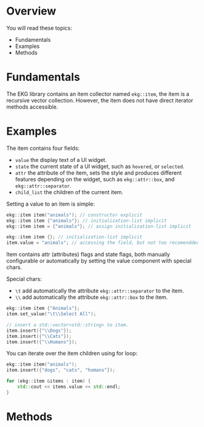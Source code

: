 # Overview

You will read these topics:
- Fundamentals
- Examples
- Methods
# Fundamentals

The EKG library contains an item collector named `ekg::item`, the item is a recursive vector collection. However, the item does not have direct iterator methods accessible.
# Examples

The item contains four fields:
- `value` the display text of a UI widget.
- `state` the current state of a UI widget, such as `hovered`, or `selected`.
- `attr` the attribute of the item, sets the style and produces different features depending on the widget, such as `ekg::attr::box`, and `ekg::attr::separator`.
- `child_list` the children of the current item.

Setting a value to an item is simple: 

```cpp
ekg::item item("animals"); // constructor explicit
ekg::item item {"animals"}; // initialization-list implicit
ekg::item item = {"animals"}; // assign initialization-list implicit

ekg::item item {}; // initialization-list implicit
item.value = "animals"; // accessing the field, but not too recomendded
```

Item contains attr (attributes) flags and state flags, both manually configurable or automatically by setting the value component with special chars.

Special chars:
- `\t` add automatically the attribute `ekg::attr::separator` to the item.
- `\\` add automatically the attribute `ekg::attr::box` to the item.

```cpp
ekg::item item {"Animals"};
item.set_value("\t\\Select All");

// insert a std::vector<std::string> to item.
item.insert({"\\Dogs"});
item.insert({"\\Cats"});
item.insert({"\\Humans"});
```

You can iterate over the item children using for loop:

```cpp
ekg::item item("animals");
item.insert({"dogs", "cats", "humans"});

for (ekg::item &items : item) {
	std::cout << items.value << std::endl;
}
```

# Methods

```

```
